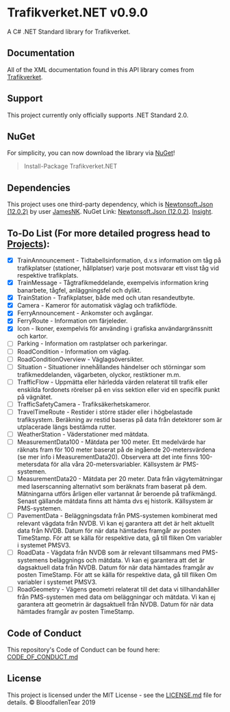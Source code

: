 # Trafikverket.NET v0.9.0
A C# .NET Standard library for Trafikverket.

## Documentation
All of the XML documentation found in this API library comes from [Trafikverket](https://api.trafikinfo.trafikverket.se/API/Model).

## Support
This project currently only officially supports .NET Standard 2.0.

## NuGet
For simplicity, you can now download the library via [NuGet](https://www.nuget.org/packages/Trafikverket.NET/)!
>Install-Package Trafikverket.NET

## Dependencies
This project uses one third-party dependency, which is [Newtonsoft.Json (12.0.2)](https://www.newtonsoft.com/) by user [JamesNK](https://github.com/JamesNK). NuGet Link: [Newtonsoft.Json (12.0.2)](https://www.nuget.org/packages/Newtonsoft.Json/12.0.2/). [Insight](https://github.com/BloodfallenTear/Trafikverket.NET/network/dependencies).

## To-Do List (For more detailed progress head to [Projects](https://github.com/BloodfallenTear/Trafikverket.NET/projects/1)):
- [x] TrainAnnouncement - Tidtabellsinformation, d.v.s information om tåg på trafikplatser (stationer, hållplatser) varje post motsvarar ett visst tåg vid respektive trafikplats.
- [x] TrainMessage - Tågtrafikmeddelande, exempelvis information kring banarbete, tågfel, anläggningsfel och dylikt.
- [x] TrainStation - Trafikplatser, både med och utan resandeutbyte.
- [x] Camera - Kameror för automatisk väglag och trafikflöde.
- [x] FerryAnnouncement - Ankomster och avgångar.
- [x] FerryRoute - Information om färjeleder.
- [x] Icon - Ikoner, exempelvis för använding i grafiska användargränssnitt och kartor.
- [ ] Parking - Information om rastplatser och parkeringar.
- [ ] RoadCondition - Information om väglag.
- [ ] RoadConditionOverview - Väglagsöversikter.
- [ ] Situation - Situationer innehållandes händelser och störningar som trafikmeddelanden, vägarbeten, olyckor, restiktioner m.m.
- [ ] TrafficFlow - Uppmätta eller härledda värden relaterat till trafik eller enskilda fordonets rörelser på en viss sektion eller vid en specifik punkt på vägnätet.
- [ ] TrafficSafetyCamera - Trafiksäkerhetskameror.
- [ ] TravelTimeRoute - Restider i större städer eller i högbelastade trafiksystem. Beräkning av restid baseras på data från detektorer som är utplacerade längs bestämda rutter.
- [ ] WeatherStation - Väderstationer med mätdata.
- [ ] MeasurementData100 - Mätdata per 100 meter. Ett medelvärde har räknats fram för 100 meter baserat på de ingående 20-metersvärdena (se mer info i MeasurementData20). Observera att det inte finns 100-metersdata för alla våra 20-metersvariabler. Källsystem är PMS-systemen.
- [ ] MeasurementData20 - Mätdata per 20 meter. Data från vägytemätningar med laserscanning alternativt som beräknats fram baserat på dem. Mätningarna utförs årligen eller vartannat år beroende på trafikmängd. Senast gällande mätdata finns att hämta dvs ej historik. Källsystem är PMS-systemen.
- [ ] PavementData - Beläggningsdata från PMS-systemen kombinerat med relevant vägdata från NVDB. Vi kan ej garantera att det är helt aktuellt data från NVDB. Datum för när data hämtades framgår av posten TimeStamp. För att se källa för respektive data, gå till fliken Om variabler i systemet PMSV3.
- [ ] RoadData - Vägdata från NVDB som är relevant tillsammans med PMS-systemens beläggnings och mätdata. Vi kan ej garantera att det är dagsaktuell data från NVDB. Datum för när data hämtades framgår av posten TimeStamp. För att se källa för respektive data, gå till fliken Om variabler i systemet PMSV3.
- [ ] RoadGeometry - Vägens geometri relaterat till det data vi tillhandahåller från PMS-systemen med data om beläggningar och mätdata. Vi kan ej garantera att geometrin är dagsaktuell från NVDB. Datum för när data hämtades framgår av posten TimeStamp. 

## Code of Conduct
This repository's Code of Conduct can be found here: [CODE_OF_CONDUCT.md](https://github.com/BloodfallenTear/Trafikverket.NET/blob/master/CODE_OF_CONDUCT.md)

## License
This project is licensed under the MIT License - see the [LICENSE.md](https://github.com/BloodfallenTear/Trafikverket.NET/blob/master/LICENSE.md) file for details. © BloodfallenTear 2019
